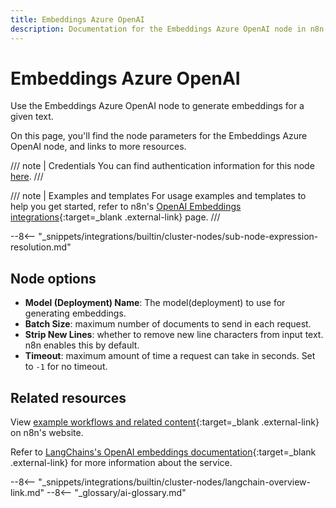 ```yaml
---
title: Embeddings Azure OpenAI
description: Documentation for the Embeddings Azure OpenAI node in n8n, a workflow automation platform. Includes details of operations and configuration, and links to examples and credentials information.
---
```


# Embeddings Azure OpenAI

Use the Embeddings Azure OpenAI node to generate embeddings for a given text.

On this page, you'll find the node parameters for the Embeddings Azure OpenAI node, and links to more resources.

/// note | Credentials
You can find authentication information for this node [here](/integrations/builtin/credentials/azureopenai/).
///

/// note | Examples and templates
For usage examples and templates to help you get started, refer to n8n's [OpenAI Embeddings integrations](https://n8n.io/integrations/embeddings-azure-openai/){:target=_blank .external-link} page.
///

--8<-- "_snippets/integrations/builtin/cluster-nodes/sub-node-expression-resolution.md"


## Node options

* **Model (Deployment) Name**: The model(deployment) to use for generating embeddings.
* **Batch Size**: maximum number of documents to send in each request.
* **Strip New Lines**: whether to remove new line characters from input text. n8n enables this by default.
* **Timeout**: maximum amount of time a request can take in seconds. Set to `-1` for no timeout.
	
## Related resources

View [example workflows and related content](https://n8n.io/integrations/embeddings-azure-openai/){:target=_blank .external-link} on n8n's website.

Refer to [LangChains's OpenAI embeddings documentation](https://js.langchain.com/docs/modules/data_connection/text_embedding/integrations/azure_openai){:target=_blank .external-link} for more information about the service.

--8<-- "_snippets/integrations/builtin/cluster-nodes/langchain-overview-link.md"
--8<-- "_glossary/ai-glossary.md"
